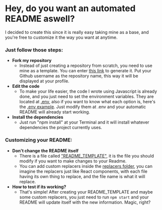 # Hey, do you want an automated README aswell?
I decided to create this since it is really easy taking mine as a base, and you're free to customize it the way you want at anytime.

### Just follow those steps:
- **Fork my repository**
  - Instead of just creating a repository from scratch, you need to use mine as a template. You can enter [this link](https://github.com/Nick-Gabe/Nick-Gabe/fork) to generate it. Put your Github username as the repository name, this way it will be displayed at your profile.
- **Edit the code**
  - To make your life easier, the code I wrote using Javascript is already done, and you just need to set the environment variables. They are located at [.env](/.env), also if you want to know what each option is, here's the [.env example](/.env.example). Just modify them at .env and your automatic README will already start working.
- **Install the dependencies**
  - Just run "npm install" at your Terminal and it will install whatever dependencies the project currently uses.

### Customizing your README:
- **Don't change the README itself**
  - There is a file called ["README_TEMPLATE"](./README_TEMPLATE.md), it is the file you should modify if you want to make changes to your Readme.
  - You can add custom replacers inside the [replacers folder](./replacers), you can imagine the replacers just like React components, with each file having its own thing to replace, and the file name is what it will replace.
- **How to test if its working?**
  - That's simple! After creating your README_TEMPLATE and maybe some custom replacers, you just need to run `npm start` and your README will update itself with the new information. Magic, right?